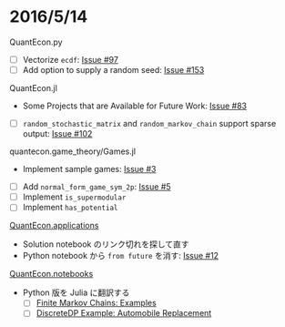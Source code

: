 # 2016/5/14

QuantEcon.py

* [ ] Vectorize `ecdf`:
  [Issue #97](https://github.com/QuantEcon/QuantEcon.py/issues/97)
* [ ] Add option to supply a random seed:
  [Issue #153](https://github.com/QuantEcon/QuantEcon.py/issues/153#issuecomment-135416273)

QuantEcon.jl

* Some Projects that are Available for Future Work:
  [Issue #83](https://github.com/QuantEcon/QuantEcon.jl/issues/83)
* [ ] `random_stochastic_matrix` and `random_markov_chain` support sparse output:
  [Issue #102](https://github.com/QuantEcon/QuantEcon.jl/issues/102)

quantecon.game_theory/Games.jl

* Implement sample games:
  [Issue #3](https://github.com/QuantEcon/Games.jl/issues/3)
* [ ] Add `normal_form_game_sym_2p`:
  [Issue #5](https://github.com/QuantEcon/Games.jl/issues/5)
* [ ] Implement `is_supermodular`
* [ ] Implement `has_potential`

[QuantEcon.applications](https://github.com/QuantEcon/QuantEcon.applications)

* Solution notebook のリンク切れを探して直す
* Python notebook から `from future` を消す:
  [Issue #12](https://github.com/QuantEcon/QuantEcon.applications/issues/12)

[QuantEcon.notebooks](https://github.com/QuantEcon/QuantEcon.notebooks)

* Python 版を Julia に翻訳する
  * [ ] [Finite Markov Chains: Examples](http://nbviewer.jupyter.org/github/QuantEcon/QuantEcon.notebooks/blob/master/markov_chain_ex01_py.ipynb)
  * [ ] [DiscreteDP Example: Automobile Replacement](http://nbviewer.jupyter.org/github/QuantEcon/QuantEcon.notebooks/blob/master/ddp_ex_rust96_py.ipynb)

